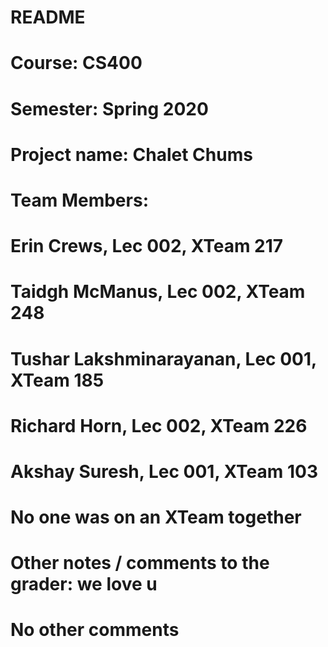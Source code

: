 # README
# Course: CS400
# Semester: Spring 2020 
# Project name: Chalet Chums
# Team Members: 
# Erin Crews, Lec 002, XTeam 217
# Taidgh McManus, Lec 002, XTeam 248 
# Tushar Lakshminarayanan, Lec 001, XTeam 185
# Richard Horn, Lec 002, XTeam 226
# Akshay Suresh, Lec 001, XTeam  103
# No one was on an XTeam together 
# Other notes / comments to the grader: we love u
# No other comments 
